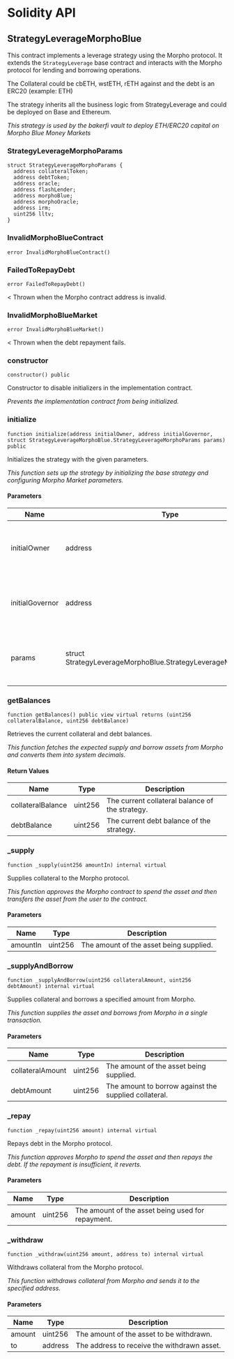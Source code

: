 # Solidity API

## StrategyLeverageMorphoBlue

This contract implements a leverage strategy using the Morpho protocol.
It extends the `StrategyLeverage` base contract and interacts with the Morpho protocol for
lending and borrowing operations.

The Collateral could be cbETH, wstETH, rETH against and the debt is an ERC20 (example: ETH)

The strategy inherits all the business logic from StrategyLeverage
and could be deployed on Base and Ethereum.

_This strategy is used by the bakerfi vault to deploy ETH/ERC20 capital
on Morpho Blue Money Markets_

### StrategyLeverageMorphoParams

```solidity
struct StrategyLeverageMorphoParams {
  address collateralToken;
  address debtToken;
  address oracle;
  address flashLender;
  address morphoBlue;
  address morphoOracle;
  address irm;
  uint256 lltv;
}
```

### InvalidMorphoBlueContract

```solidity
error InvalidMorphoBlueContract()
```

### FailedToRepayDebt

```solidity
error FailedToRepayDebt()
```

< Thrown when the Morpho contract address is invalid.

### InvalidMorphoBlueMarket

```solidity
error InvalidMorphoBlueMarket()
```

< Thrown when the debt repayment fails.

### constructor

```solidity
constructor() public
```

Constructor to disable initializers in the implementation contract.

_Prevents the implementation contract from being initialized._

### initialize

```solidity
function initialize(address initialOwner, address initialGovernor, struct StrategyLeverageMorphoBlue.StrategyLeverageMorphoParams params) public
```

Initializes the strategy with the given parameters.

_This function sets up the strategy by initializing the base strategy and configuring Morpho Market parameters._

#### Parameters

| Name | Type | Description |
| ---- | ---- | ----------- |
| initialOwner | address | The address of the initial owner of the strategy. |
| initialGovernor | address | The address of the initial governor of the strategy. |
| params | struct StrategyLeverageMorphoBlue.StrategyLeverageMorphoParams | The parameters required for initializing the strategy. |

### getBalances

```solidity
function getBalances() public view virtual returns (uint256 collateralBalance, uint256 debtBalance)
```

Retrieves the current collateral and debt balances.

_This function fetches the expected supply and borrow assets from Morpho and converts them into system decimals._

#### Return Values

| Name | Type | Description |
| ---- | ---- | ----------- |
| collateralBalance | uint256 | The current collateral balance of the strategy. |
| debtBalance | uint256 | The current debt balance of the strategy. |

### _supply

```solidity
function _supply(uint256 amountIn) internal virtual
```

Supplies collateral to the Morpho protocol.

_This function approves the Morpho contract to spend the asset and then transfers the asset from the user to the contract._

#### Parameters

| Name | Type | Description |
| ---- | ---- | ----------- |
| amountIn | uint256 | The  amount of the asset being supplied. |

### _supplyAndBorrow

```solidity
function _supplyAndBorrow(uint256 collateralAmount, uint256 debtAmount) internal virtual
```

Supplies collateral and borrows a specified amount from Morpho.

_This function supplies the asset and borrows from Morpho in a single transaction._

#### Parameters

| Name | Type | Description |
| ---- | ---- | ----------- |
| collateralAmount | uint256 | The amount of the asset being supplied. |
| debtAmount | uint256 | The amount to borrow against the supplied collateral. |

### _repay

```solidity
function _repay(uint256 amount) internal virtual
```

Repays debt in the Morpho protocol.

_This function approves Morpho to spend the asset and then repays the debt. If the repayment is insufficient, it reverts._

#### Parameters

| Name | Type | Description |
| ---- | ---- | ----------- |
| amount | uint256 | The amount of the asset being used for repayment. |

### _withdraw

```solidity
function _withdraw(uint256 amount, address to) internal virtual
```

Withdraws collateral from the Morpho protocol.

_This function withdraws collateral from Morpho and sends it to the specified address._

#### Parameters

| Name | Type | Description |
| ---- | ---- | ----------- |
| amount | uint256 | The amount of the asset to be withdrawn. |
| to | address | The address to receive the withdrawn asset. |


